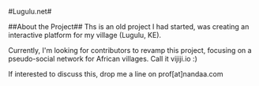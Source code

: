#Lugulu.net#

##About the Project##
Ths is an old project I had started, was creating an interactive platform for my village (Lugulu, KE).

Currently, I'm looking for contributors to revamp this project, focusing on a pseudo-social network for African villages.
Call it vijiji.io :)

If interested to discuss this, drop me a line on prof[at]nandaa.com
